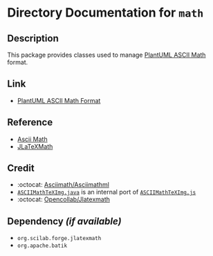 # Directory Documentation for `math`

## Description
This package provides classes used to manage [PlantUML ASCII Math](https://plantuml.com/ascii-math) format.

## Link
- [PlantUML ASCII Math Format](https://plantuml.com/ascii-math)

## Reference
- [Ascii Math](http://asciimath.org)
- [JLaTeXMath](https://scilab.gitlab.io/legacy_wiki/JLaTeXMath)

## Credit
- :octocat: [Asciimath/Asciimathml](https://github.com/asciimath/asciimathml/tree/master/asciimath-based)
- [`ASCIIMathTeXImg.java`](./ASCIIMathTeXImg.java) is an internal port of [`ASCIIMathTeXImg.js`](https://github.com/asciimath/asciimathml/blob/master/asciimath-based/ASCIIMathTeXImg.js)
- :octocat: [Opencollab/Jlatexmath](https://github.com/opencollab/jlatexmath)

## Dependency _(if available)_
- `org.scilab.forge.jlatexmath`
- `org.apache.batik`
